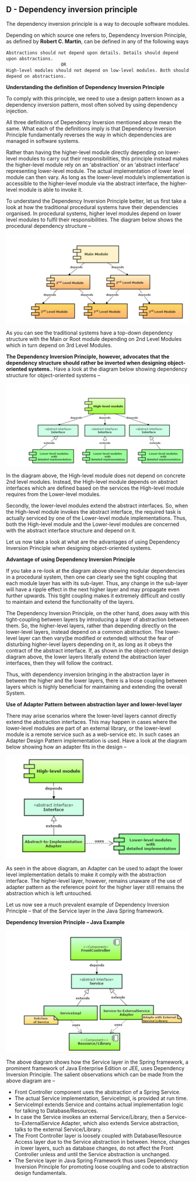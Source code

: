 ## D - Dependency inversion principle

The dependency inversion principle is a way to decouple software modules.

Depending on which source one refers to, Dependency Inversion Principle, as defined by **Robert C. Martin**, can be defined in any of the following ways
                 
    Abstractions should not depend upon details. Details should depend upon abstractions.
                         OR                          
    High-level modules should not depend on low-level modules. Both should depend on abstractions.


**Understanding the definition of Dependency Inversion Principle**

To comply with this principle, we need to use a design pattern known as a dependency inversion pattern, most often solved by using dependency injection.

All three definitions of Dependency Inversion mentioned above mean the same. What each of the definitions imply is that Dependency Inversion Principle fundamentally reverses the way in which dependencies are managed in software systems.

Rather than having the higher-level module directly depending on lower-level modules to carry out their responsibilities, this principle instead makes the higher-level module rely on an ‘abstraction’ or an ‘abstract interface’ representing lower-level module. The actual implementation of lower level module can then vary. As long as the lower-level module’s implementation is accessible to the higher-level module via the abstract interface, the higher-level module is able to invoke it.

To understand the Dependency Inversion Principle better, let us first take a look at how the traditional procedural systems have their dependencies organised. In procedural systems, higher level modules depend on lower level modules to fulfil their responsibilities. The diagram below shows the procedural dependency structure –

![GitHub Logo](/DependencyInversion-Example1.JPG)

As you can see the traditional systems have a top-down dependency structure with the Main or Root module depending on 2nd Level Modules which in turn depend on 3rd Level Modules.

**The Dependency Inversion Principle, however, advocates that the dependency structure should rather be inverted when designing object-oriented systems**.. Have a look at the diagram below showing dependency structure for object-oriented systems –

![GitHub Logo](/DependencyInversion-Example2.JPG)

In the diagram above, the High-level module does not depend on concrete 2nd level modules. Instead, the High-level module depends on abstract interfaces which are defined based on the services the High-level module requires from the Lower-level modules.

Secondly, the lower-level modules extend the abstract interfaces. So, when the High-level module invokes the abstract interface, the required task is actually serviced by one of the Lower-level module implementations. Thus, both the High-level module and the Lower-level modules are concerned with the abstract interface structure and depend on it.

Let us now take a look at what are the advantages of using Dependency Inversion Principle when designing object-oriented systems.

**Advantage of using Dependency Inversion Principle**

If you take a re-look at the diagram above showing modular dependencies in a procedural system, then one can clearly see the tight coupling that each module layer has with its sub-layer. Thus, any change in the sub-layer will have a ripple effect in the next higher layer and may propagate even further upwards. This tight coupling makes it extremely difficult and costly to maintain and extend the functionality of the layers.

The Dependency Inversion Principle, on the other hand, does away with this tight-coupling between layers by introducing a layer of abstraction between them. So, the higher-level layers, rather than depending directly on the lower-level layers, instead depend on a common abstraction. The lower-level layer can then vary(be modified or extended) without the fear of disturbing higher-level layers depending on it, as long as it obeys the contract of the abstract interface. If, as shown in the object-oriented design diagram above, the lower layers literally extend the abstraction layer interfaces, then they will follow the contract.

Thus, with dependency inversion bringing in the abstraction layer in between the higher and the lower layers, there is a loose coupling between layers which is highly beneficial for maintaining and extending the overall System.

**Use of Adapter Pattern between abstraction layer and lower-level layer**

There may arise scenarios where the lower-level layers cannot directly extend the abstraction interfaces. This may happen in cases where the lower-level modules are part of an external library, or the lower-level module is a remote service such as a web-service etc. In such cases an Adapter Design Pattern implementation is used. Have a look at the diagram below showing how an adapter fits in the design –

![GitHub Logo](/DependencyInversion-Example3.JPG)

As seen in the above diagram, an Adapter can be used to adapt the lower level implementation details to make it comply with the abstraction interface. The higher-level layer, however, remains unaware of the use of adapter pattern as the reference point for the higher layer still remains the abstraction which is left untouched.

Let us now see a much prevalent example of Dependency Inversion Principle – that of the Service layer in the Java Spring framework.

**Dependency Inversion Principle – Java Example**

![GitHub Logo](/DependencyInversion-Example4.JPG)

The above diagram shows how the Service layer in the Spring framework, a prominent framework of Java Enterprise Edition or JEE, uses Dependency Inversion Principle. The salient observations which can be made from the above diagram are –

* Front Controller component uses the abstraction of a Spring Service.
* The actual Service implementation, ServiceImpl, is provided at run time.
* ServiceImpl extends Service and contains actual implementation logic for talking to Database/Resources.
* In case the Service invokes an external Service/Library, then a Service-to-ExternalService Adapter, which also extends Service abstraction, talks to the external Service/Library.
* The Front Controller layer is loosely coupled with Database/Resource Access layer due to the Service abstraction in between. Hence, changes in lower layers, such as database changes, do not affect the Front Controller unless and until the Service abstraction is unchanged.
* The Service layer in Java Spring Framework thus uses Dependency Inversion Principle for promoting loose coupling and code to abstraction design fundamentals.
